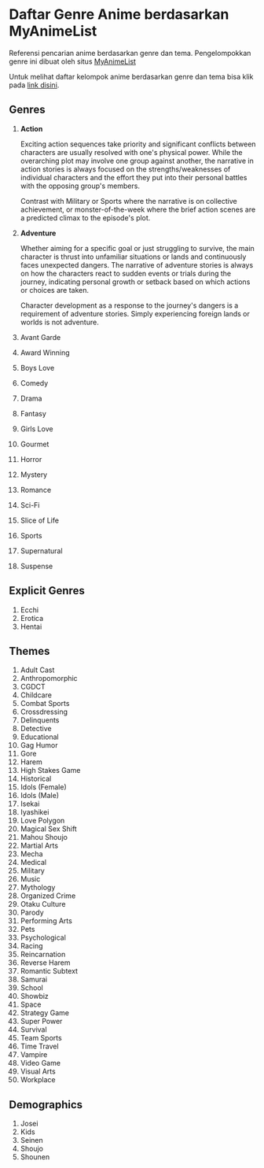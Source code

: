 # Daftar Genre Anime berdasarkan MyAnimeList

Referensi pencarian anime berdasarkan genre dan tema. Pengelompokkan genre ini dibuat oleh situs [MyAnimeList](https://myanimelist.net)

Untuk melihat daftar kelompok anime berdasarkan genre dan tema bisa klik pada [link disini](https://myanimelist.net/anime.php).

## Genres

1. **Action**
   
   Exciting action sequences take priority and significant conflicts between characters are usually resolved with one's physical power. While the overarching plot may involve one group against another, the narrative in action stories is always focused on the strengths/weaknesses of individual characters and the effort they put into their personal battles with the opposing group's members.  

   Contrast with Military or Sports where the narrative is on collective achievement, or monster-of-the-week where the brief action scenes are a predicted climax to the episode's plot.

2. **Adventure**

   Whether aiming for a specific goal or just struggling to survive, the main character is thrust into unfamiliar situations or lands and continuously faces unexpected dangers. The narrative of adventure stories is always on how the characters react to sudden events or trials during the journey, indicating personal growth or setback based on which actions or choices are taken.  
     
   Character development as a response to the journey's dangers is a requirement of adventure stories. Simply experiencing foreign lands or worlds is not adventure.

3. Avant Garde
4. Award Winning
5. Boys Love
6. Comedy
7. Drama
8. Fantasy
9.  Girls Love
10. Gourmet
11. Horror
12. Mystery
13. Romance
14. Sci-Fi
15. Slice of Life
16. Sports
17. Supernatural
18. Suspense

## Explicit Genres

1. Ecchi
2. Erotica
3. Hentai

## Themes

1. Adult Cast
2. Anthropomorphic
3. CGDCT 
4. Childcare
5. Combat Sports
6. Crossdressing
7. Delinquents
8. Detective
9. Educational
10. Gag Humor
11. Gore 
12. Harem
13. High Stakes Game
14. Historical
15. Idols (Female)
16. Idols (Male)
17. Isekai
18. Iyashikei
19. Love Polygon
20. Magical Sex Shift
21. Mahou Shoujo
22. Martial Arts
23. Mecha
24. Medical
25. Military
26. Music
27. Mythology
28. Organized Crime
29. Otaku Culture
30. Parody
31. Performing Arts
32. Pets
33. Psychological
34. Racing
35. Reincarnation
36. Reverse Harem
37. Romantic Subtext
38. Samurai
39. School
40. Showbiz
41. Space
42. Strategy Game
43. Super Power
44. Survival
45. Team Sports
46. Time Travel
47. Vampire
48. Video Game
49. Visual Arts
50. Workplace

## Demographics

1. Josei
2. Kids
3. Seinen
4. Shoujo
5. Shounen